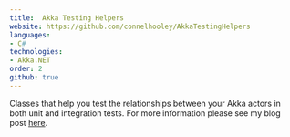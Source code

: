 ```yaml
---
title:  Akka Testing Helpers
website: https://github.com/connelhooley/AkkaTestingHelpers
languages:
- C#
technologies:
- Akka.NET
order: 2
github: true
---
```


Classes that help you test the relationships between your Akka actors in both unit and integration tests. For more information please see my blog post [here](/blog/2017/09/30/introducing-akka-testing-helpers-di/).